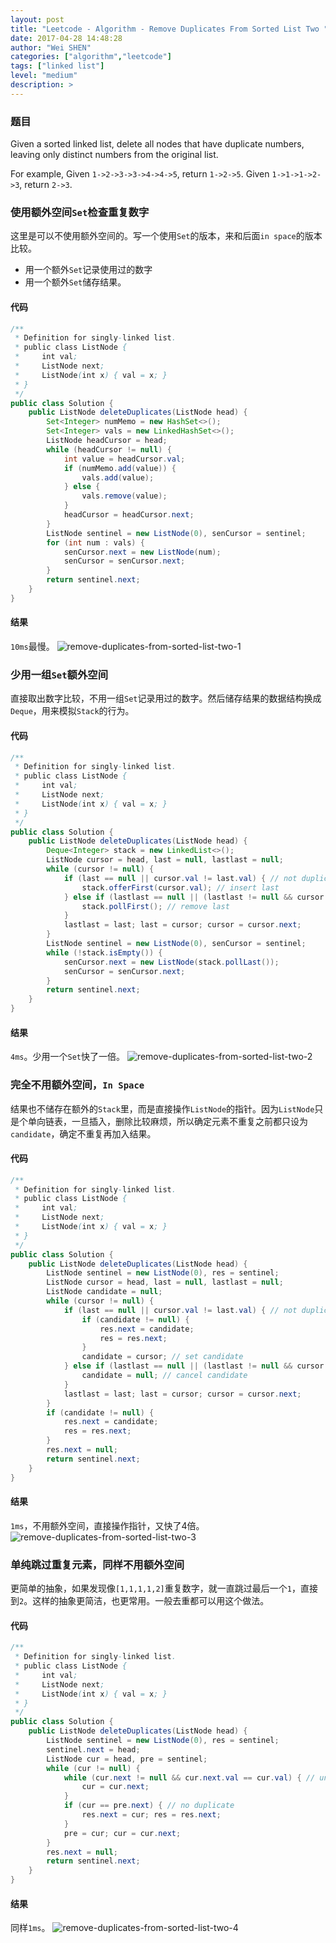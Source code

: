 ```yaml
---
layout: post
title: "Leetcode - Algorithm - Remove Duplicates From Sorted List Two "
date: 2017-04-28 14:48:28
author: "Wei SHEN"
categories: ["algorithm","leetcode"]
tags: ["linked list"]
level: "medium"
description: >
---
```


### 题目
Given a sorted linked list, delete all nodes that have duplicate numbers, leaving only distinct numbers from the original list.

For example,
Given `1->2->3->3->4->4->5`, return `1->2->5`.
Given `1->1->1->2->3`, return `2->3`.

### 使用额外空间`Set`检查重复数字
这里是可以不使用额外空间的。写一个使用`Set`的版本，来和后面`in space`的版本比较。
* 用一个额外`Set`记录使用过的数字
* 用一个额外`Set`储存结果。

#### 代码
```java
/**
 * Definition for singly-linked list.
 * public class ListNode {
 *     int val;
 *     ListNode next;
 *     ListNode(int x) { val = x; }
 * }
 */
public class Solution {
    public ListNode deleteDuplicates(ListNode head) {
        Set<Integer> numMemo = new HashSet<>();
        Set<Integer> vals = new LinkedHashSet<>();
        ListNode headCursor = head;
        while (headCursor != null) {
            int value = headCursor.val;
            if (numMemo.add(value)) {
                vals.add(value);
            } else {
                vals.remove(value);
            }
            headCursor = headCursor.next;
        }
        ListNode sentinel = new ListNode(0), senCursor = sentinel;
        for (int num : vals) {
            senCursor.next = new ListNode(num);
            senCursor = senCursor.next;
        }
        return sentinel.next;
    }
}
```

#### 结果
`10ms`最慢。
![remove-duplicates-from-sorted-list-two-1](/images/leetcode/remove-duplicates-from-sorted-list-two-1.png)


### 少用一组`Set`额外空间
直接取出数字比较，不用一组`Set`记录用过的数字。然后储存结果的数据结构换成`Deque`，用来模拟`Stack`的行为。

#### 代码
```java
/**
 * Definition for singly-linked list.
 * public class ListNode {
 *     int val;
 *     ListNode next;
 *     ListNode(int x) { val = x; }
 * }
 */
public class Solution {
    public ListNode deleteDuplicates(ListNode head) {
        Deque<Integer> stack = new LinkedList<>();
        ListNode cursor = head, last = null, lastlast = null;
        while (cursor != null) {
            if (last == null || cursor.val != last.val) { // not duplicate
                stack.offerFirst(cursor.val); // insert last
            } else if (lastlast == null || (lastlast != null && cursor.val != lastlast.val)){ // first duplicate
                stack.pollFirst(); // remove last
            }
            lastlast = last; last = cursor; cursor = cursor.next;
        }
        ListNode sentinel = new ListNode(0), senCursor = sentinel;
        while (!stack.isEmpty()) {
            senCursor.next = new ListNode(stack.pollLast());
            senCursor = senCursor.next;
        }
        return sentinel.next;
    }
}
```

#### 结果
`4ms`。少用一个`Set`快了一倍。
![remove-duplicates-from-sorted-list-two-2](/images/leetcode/remove-duplicates-from-sorted-list-two-2.png)


### 完全不用额外空间，`In Space`
结果也不储存在额外的`Stack`里，而是直接操作`ListNode`的指针。因为`ListNode`只是个单向链表，一旦插入，删除比较麻烦，所以确定元素不重复之前都只设为`candidate`，确定不重复再加入结果。

#### 代码
```java
/**
 * Definition for singly-linked list.
 * public class ListNode {
 *     int val;
 *     ListNode next;
 *     ListNode(int x) { val = x; }
 * }
 */
public class Solution {
    public ListNode deleteDuplicates(ListNode head) {
        ListNode sentinel = new ListNode(0), res = sentinel;
        ListNode cursor = head, last = null, lastlast = null;
        ListNode candidate = null;
        while (cursor != null) {
            if (last == null || cursor.val != last.val) { // not duplicate
                if (candidate != null) {
                    res.next = candidate;
                    res = res.next;
                }
                candidate = cursor; // set candidate
            } else if (lastlast == null || (lastlast != null && cursor.val != lastlast.val)){ // first duplicate
                candidate = null; // cancel candidate
            }
            lastlast = last; last = cursor; cursor = cursor.next;
        }
        if (candidate != null) {
            res.next = candidate;
            res = res.next;
        }
        res.next = null;
        return sentinel.next;
    }
}
```

#### 结果
`1ms`，不用额外空间，直接操作指针，又快了4倍。
![remove-duplicates-from-sorted-list-two-3](/images/leetcode/remove-duplicates-from-sorted-list-two-3.png)

### 单纯跳过重复元素，同样不用额外空间
更简单的抽象，如果发现像`[1,1,1,1,2]`重复数字，就一直跳过最后一个`1`，直接到`2`。这样的抽象更简洁，也更常用。一般去重都可以用这个做法。

#### 代码
```java
/**
 * Definition for singly-linked list.
 * public class ListNode {
 *     int val;
 *     ListNode next;
 *     ListNode(int x) { val = x; }
 * }
 */
public class Solution {
    public ListNode deleteDuplicates(ListNode head) {
        ListNode sentinel = new ListNode(0), res = sentinel;
        sentinel.next = head;
        ListNode cur = head, pre = sentinel;
        while (cur != null) {
            while (cur.next != null && cur.next.val == cur.val) { // until last occurrence of that num
                cur = cur.next;
            }
            if (cur == pre.next) { // no duplicate
                res.next = cur; res = res.next;
            }
            pre = cur; cur = cur.next;
        }
        res.next = null;
        return sentinel.next;
    }
}
```
#### 结果
同样`1ms`。
![remove-duplicates-from-sorted-list-two-4](/images/leetcode/remove-duplicates-from-sorted-list-two-4.png)
